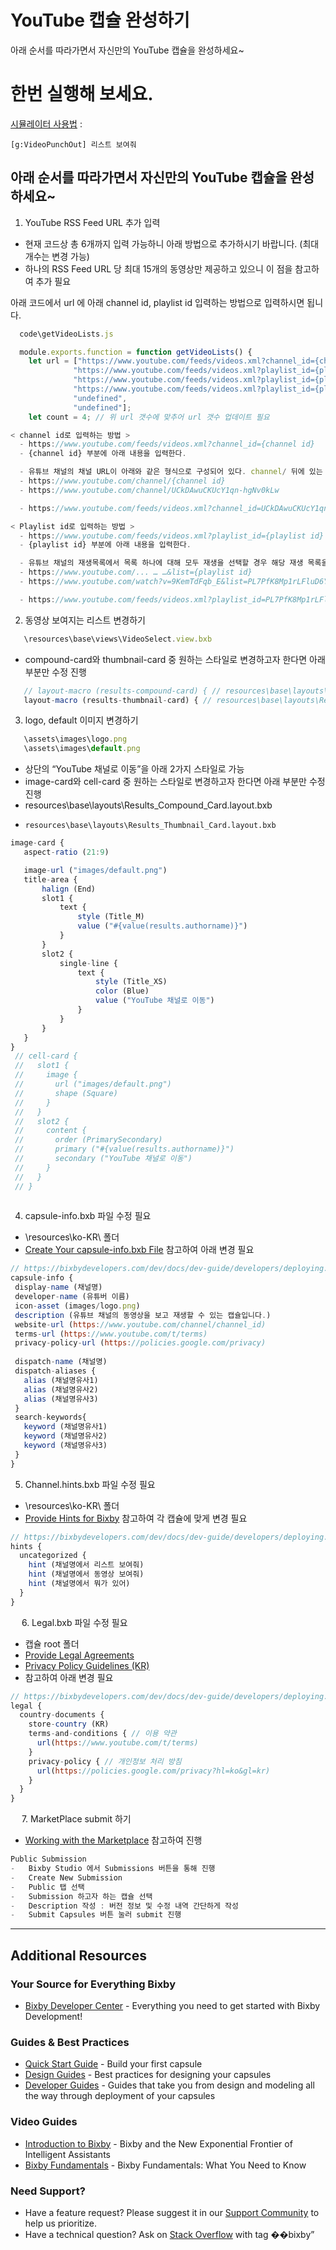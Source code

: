 # YouTube 캡슐 완성하기 

아래 순서를 따라가면서 자신만의 YouTube 캡슐을 완성하세요~


# 한번 실행해 보세요. 

[시뮬레이터 사용법](https://bixbydevelopers.com/dev/docs/dev-guide/developers/ide.simulator) :

`[g:VideoPunchOut] 리스트 보여줘`


## 아래 순서를 따라가면서 자신만의 YouTube 캡슐을 완성하세요~

1.	YouTube RSS Feed URL 추가 입력
  -	현재 코드상 총 6개까지 입력 가능하니 아래 방법으로 추가하시기 바랍니다. (최대 개수는 변경 가능)
  -	하나의 RSS Feed URL 당 최대 15개의 동영상만 제공하고 있으니 이 점을 참고하여 추가 필요

  아래 코드에서 url 에 아래 channel id, playlist id 입력하는 방법으로 입력하시면 됩니다. 

```js
  code\getVideoLists.js

  module.exports.function = function getVideoLists() {
    let url = ["https://www.youtube.com/feeds/videos.xml?channel_id={channel id}", 
              "https://www.youtube.com/feeds/videos.xml?playlist_id={playlist id}", 
              "https://www.youtube.com/feeds/videos.xml?playlist_id={playlist id}", 
              "https://www.youtube.com/feeds/videos.xml?playlist_id={playlist id}", 
              "undefined", 
              "undefined"]; 
    let count = 4; // 위 url 갯수에 맞추어 url 갯수 업데이트 필요
```

```js
< channel id로 입력하는 방법 > 
  -	https://www.youtube.com/feeds/videos.xml?channel_id={channel id}
  -	{channel id} 부분에 아래 내용을 입력한다. 

  -	유튜브 채널의 채널 URL이 아래와 같은 형식으로 구성되어 있다. channel/ 뒤에 있는 채널 ID를 입력
  -	https://www.youtube.com/channel/{channel id}
  -	https://www.youtube.com/channel/UCkDAwuCKUcY1qn-hgNv0kLw

  -	https://www.youtube.com/feeds/videos.xml?channel_id=UCkDAwuCKUcY1qn-hgNv0kLw
```

```js
< Playlist id로 입력하는 방법 > 
  -	https://www.youtube.com/feeds/videos.xml?playlist_id={playlist id}
  -	{playlist id} 부분에 아래 내용을 입력한다. 

  -	유튜브 채널의 재생목록에서 목록 하나에 대해 모두 재생을 선택할 경우 해당 재생 목록을 모두 재생할 수 있는 화면으로 전환되는데 이 때 list= 뒤에 있는 playlist id를 입력
  -	https://www.youtube.com/... … …&list={playlist id}
  -	https://www.youtube.com/watch?v=9KemTdFqb_E&list=PL7PfK8Mp1rLFluD6Y03sCuJcbeHuPcBHZ

  -	https://www.youtube.com/feeds/videos.xml?playlist_id=PL7PfK8Mp1rLFluD6Y03sCuJcbeHuPcBHZ
```
 

2. 동영상 보여지는 리스트 변경하기 
 ```js
 	\resources\base\views\VideoSelect.view.bxb
 ```
  -	compound-card와 thumbnail-card 중 원하는 스타일로 변경하고자 한다면 아래 부분만 수정 진행
 ```js
	// layout-macro (results-compound-card) { // resources\base\layouts\Results_Compound_Card.layout.bxb
	layout-macro (results-thumbnail-card) { // resources\base\layouts\Results_Thumbnail_Card.layout.bxb
 ```

3.	logo, default 이미지 변경하기
 ```js
 	\assets\images\logo.png
 	\assets\images\default.png
 ```
 
  -	상단의 “YouTube 채널로 이동”을 아래 2가지 스타일로 가능 
  -	image-card와 cell-card 중 원하는 스타일로 변경하고자 한다면 아래 부분만 수정 진행
  -	resources\base\layouts\Results_Compound_Card.layout.bxb
  - 	resources\base\layouts\Results_Thumbnail_Card.layout.bxb 
 
 ```js
image-card {
	aspect-ratio (21:9)

	image-url ("images/default.png")
	title-area {
		halign (End)
		slot1 {
			text {
				style (Title_M)
				value ("#{value(results.authorname)}")
			}
		}
		slot2 {
			single-line {
				text {
					style (Title_XS)
					color (Blue)
					value ("YouTube 채널로 이동")
				}
			}								
		}							
	}
}
  // cell-card {
  //   slot1 {
  //     image {
  //       url ("images/default.png")
  //       shape (Square)
  //     }
  //   }
  //   slot2 {
  //     content {
  //       order (PrimarySecondary)
  //       primary ("#{value(results.authorname)}")
  //       secondary ("YouTube 채널로 이동")
  //     }
  //   }
  // }    
 
 ```
 
4.	capsule-info.bxb 파일 수정 필요
  -	\resources\ko-KR\ 폴더
  - [Create Your capsule-info.bxb File](https://bixbydevelopers.com/dev/docs/dev-guide/developers/deploying.prep-marketplace#create-your-capsule-infobxb-file) 
    참고하여 아래 변경 필요

 ```js
// https://bixbydevelopers.com/dev/docs/dev-guide/developers/deploying.prep-marketplace#create-your-capsule-infobxb-file
capsule-info {
  display-name (채널명)
  developer-name (유튜버 이름)
  icon-asset (images/logo.png)
  description (유튜브 채널의 동영상을 보고 재생할 수 있는 캡슐입니다.)
  website-url (https://www.youtube.com/channel/channel_id)
  terms-url (https://www.youtube.com/t/terms)
  privacy-policy-url (https://policies.google.com/privacy)
  
  dispatch-name (채널명)
  dispatch-aliases {
    alias (채널명유사1)
    alias (채널명유사2)
    alias (채널명유사3)
  }
  search-keywords{
    keyword (채널명유사1)
    keyword (채널명유사2) 
    keyword (채널명유사3)
  }
}
 ```


5.	Channel.hints.bxb 파일 수정 필요
  -	\resources\ko-KR\ 폴더 
  -	[Provide Hints for Bixby](https://bixbydevelopers.com/dev/docs/dev-guide/developers/deploying.prep-marketplace#provide-hints-for-bixby) 
	참고하여 각 캡슐에 맞게 변경 필요

```js
// https://bixbydevelopers.com/dev/docs/dev-guide/developers/deploying.prep-marketplace#provide-hints-for-bixby
hints {
  uncategorized {
    hint (채널명에서 리스트 보여줘)
    hint (채널명에서 동영상 보여줘)
    hint (채널명에서 뭐가 있어)
  }
}
```

 
6.	Legal.bxb 파일 수정 필요
  -	캡슐 root 폴더 
  -	[Provide Legal Agreements](https://bixbydevelopers.com/dev/docs/dev-guide/developers/deploying.prep-marketplace#provide-legal-agreements)
  - [Privacy Policy Guidelines (KR)](https://bixbydevelopers.com/dev/docs/dev-guide/developers/deploying.privacy-policy-kr)
  -	참고하여 아래 변경 필요

```js
// https://bixbydevelopers.com/dev/docs/dev-guide/developers/deploying.prep-marketplace#provide-legal-agreements
legal {
  country-documents {
    store-country (KR)
    terms-and-conditions { // 이용 약관
      url(https://www.youtube.com/t/terms)
    }
    privacy-policy { // 개인정보 처리 방침
      url(https://policies.google.com/privacy?hl=ko&gl=kr)
    }    
  }
}
```
 
7.	MarketPlace submit 하기
-	[Working with the Marketplace](https://bixbydevelopers.com/dev/docs/dev-guide/developers/deploying.can-submission) 
	참고하여 진행 

```js
Public Submission
-	Bixby Studio 에서 Submissions 버튼을 통해 진행
-	Create New Submission
-	Public 탭 선택 
-	Submission 하고자 하는 캡슐 선택 
-	Description 작성 : 버전 정보 및 수정 내역 간단하게 작성
-	Submit Capsules 버튼 눌러 submit 진행
```


---

## Additional Resources

### Your Source for Everything Bixby

* [Bixby Developer Center](https://bixbydevelopers.com) - Everything you need to get started with Bixby Development!

### Guides & Best Practices

* [Quick Start Guide](https://bixbydevelopers.com/dev/docs/get-started/quick-start) - Build your first capsule
* [Design Guides](https://bixbydevelopers.com/dev/docs/dev-guide/design-guides) - Best practices for designing your capsules
* [Developer Guides](https://bixbydevelopers.com/dev/docs/dev-guide/developers) - Guides that take you from design and modeling all the way through deployment of your capsules

### Video Guides

* [Introduction to Bixby](https://youtu.be/DFvpK4PosvI) - Bixby and the New Exponential Frontier of Intelligent Assistants
* [Bixby Fundamentals](https://bixby.developer.samsung.com/newsroom/en-us/22/01/2019/Teaching-Bixby-Fundamentals-What-You-Need-to-Know) - Bixby Fundamentals: What You Need to Know

### Need Support?

* Have a feature request? Please suggest it in our [Support Community](https://support.bixbydevelopers.com/hc/en-us/community/topics/360000183273-Feature-Requests) to help us prioritize.
* Have a technical question? Ask on [Stack Overflow](https://stackoverflow.com/questions/tagged/bixby) with tag ��bixby”
